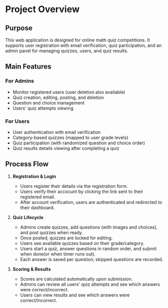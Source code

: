 # Project Overview

## Purpose

This web application is designed for online math quiz competitions. It supports user registration with email verification, quiz participation, and an admin panel for managing quizzes, users, and quiz results.

## Main Features

### For Admins

-   Monitor registered users (user deletion also available)
-   Quiz creation, editing, posting, and deletion
-   Question and choice management
-   Users' quiz attempts viewing

### For Users

-   User authentication with email verification
-   Category-based quizzes (mapped to user grade levels)
-   Quiz participation (with randomized question and choice order)
-   Quiz results details viewing after completing a quiz

## Process Flow

1. **Registration & Login**

    - Users register their details via the registration form.
    - Users verify their accocunt by clicking the link sent to their registered email.
    - After account verification, users are authenticated and redirected to their dashboard.

2. **Quiz Lifecycle**

    - Admins create quizzes, add questions (with images and choices), and post quizzes when ready.
    - Once posted, quizzes are locked for editing.
    - Users see available quizzes based on their grade/category.
    - Users start a quiz, answer questions in random order, and submit when done(or when timer runs out).
    - Each answer is saved per question; skipped questions are recorded.

3. **Scoring & Results**

    - Scores are calculated automatically upon submission.
    - Admins can review all users' quiz attempts and see which answers were correct/incorrect.
    - Users can view results and see which answers were correct/incorrect.
